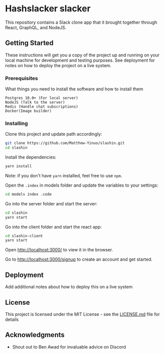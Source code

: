 # Hashslacker slacker

This repository contains a Slack clone app that it brought together through React, GraphQL, and NodeJS.

## Getting Started

These instructions will get you a copy of the project up and running on your local machine for development and testing purposes. See deployment for notes on how to deploy the project on a live system.

### Prerequisites

What things you need to install the software and how to install them

```
Postgres 10.0+ (For local server)
NodeJS (Talk to the server)
Redis (Handle chat subscriptions)
Docker(Image builder)
```

### Installing

Clone this project and update path accordingly:

```sh
git clone https://github.com/Matthew-Yinuo/slashin.git
cd slashin
```

Install the dependencies:

```sh
yarn install
```

Note: if you don't have `yarn` installed, feel free to use `npm`.

Open the `.index` in models folder and update the variables to your settings:

```sh
cd models index .code
```
Go into the server folder and start the server:

```sh
cd slashin
yarn start
```
Go into the client folder and start the react app:

```sh
cd slashin-client
yarn start
```

Open [http://localhost:3000/](http://localhost:3000/) to view it in the browser.

Go to [http://localhost:3000/signup](http://localhost:3000/register) to create an
account and get started.

## Deployment

Add additional notes about how to deploy this on a live system


## License

This project is licensed under the MIT License - see the [LICENSE.md](LICENSE.md) file for details

## Acknowledgments

* Shout out to Ben Awad for invaluable advice on Discord
